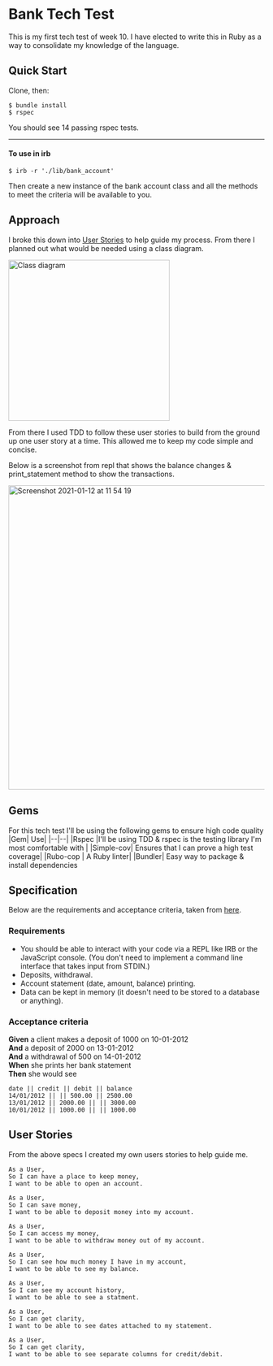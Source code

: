 # Bank Tech Test
This is my first tech test of week 10. I have elected to write this in Ruby as a way to consolidate my knowledge of the language. 

## Quick Start
Clone, then:
```
$ bundle install
$ rspec
```
You should see 14 passing rspec tests.

---
#### To use in irb
```
$ irb -r './lib/bank_account'
```
Then create a new instance of the bank account class and all the methods to meet the criteria will be available to you.

## Approach

I broke this down into [User Stories](#User-Stories) to help guide my process. From there I planned out what would be needed using a class diagram.

<img width="317" alt="Class diagram" src="https://user-images.githubusercontent.com/71782749/104311517-376f4500-54cd-11eb-9783-02a4c14bbd5e.png">

From there I used TDD to follow these user stories to build from the ground up one user story at a time. This allowed  me to keep my code simple and concise.

Below is a screenshot from repl that shows the balance changes & print_statement method to show the transactions.

<img width="599" alt="Screenshot 2021-01-12 at 11 54 19" src="https://user-images.githubusercontent.com/71782749/104311583-4d7d0580-54cd-11eb-9ad3-5b1542df9e9d.png">

## Gems
For this tech test I'll be using the following gems to ensure high code quality
|Gem| Use|
|--|--|
|Rspec |I'll be using TDD & rspec is the testing library I'm most comfortable with |
|Simple-cov| Ensures that I can prove a high test coverage|
|Rubo-cop | A Ruby linter|
|Bundler| Easy way to package & install dependencies


## Specification
Below are the requirements and acceptance criteria, taken from [here](https://github.com/makersacademy/course/blob/master/individual_challenges/bank_tech_test.md). 
###  Requirements

-   You should be able to interact with your code via a REPL like IRB or the JavaScript console. (You don't need to implement a command line interface that takes input from STDIN.)
-   Deposits, withdrawal.
-   Account statement (date, amount, balance) printing.
-   Data can be kept in memory (it doesn't need to be stored to a database or anything).

### Acceptance criteria

**Given**  a client makes a deposit of 1000 on 10-01-2012  
**And**  a deposit of 2000 on 13-01-2012  
**And**  a withdrawal of 500 on 14-01-2012  
**When**  she prints her bank statement  
**Then**  she would see

```
date || credit || debit || balance
14/01/2012 || || 500.00 || 2500.00
13/01/2012 || 2000.00 || || 3000.00
10/01/2012 || 1000.00 || || 1000.00
```

## User Stories

From the above specs I created my own users stories to help guide me.

```
As a User,
So I can have a place to keep money,
I want to be able to open an account.

As a User,
So I can save money,
I want to be able to deposit money into my account.

As a User,
So I can access my money,
I want to be able to withdraw money out of my account.

As a User,
So I can see how much money I have in my account,
I want to be able to see my balance.

As a User, 
So I can see my account history,
I want to be able to see a statment.

As a User,
So I can get clarity,
I want to be able to see dates attached to my statement.

As a User,
So I can get clarity,
I want to be able to see separate columns for credit/debit.
```
